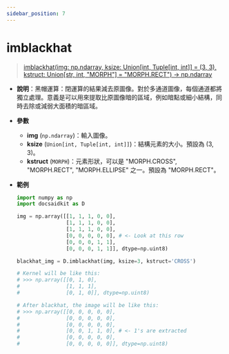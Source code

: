 ```yaml
---
sidebar_position: 7
---
```

# imblackhat

>[imblackhat(img: np.ndarray, ksize: Union[int, Tuple[int, int]] = (3, 3), kstruct: Union[str, int, "MORPH"] = "MORPH.RECT") -> np.ndarray](https://github.com/DocsaidLab/DocsaidKit/blob/012540eebaebb2718987dd3ec0f7dcf40f403caa/docsaidkit/vision/morphology.py#L191)

- **說明**：黑帽運算：閉運算的結果減去原圖像。對於多通道圖像，每個通道都將獨立處理。意義是可以用來提取比原圖像暗的區域，例如暗點或細小結構，同時去除或減弱大面積的暗區域。

- **參數**

    - **img** (`np.ndarray`)：輸入圖像。
    - **ksize** (`Union[int, Tuple[int, int]]`)：結構元素的大小。預設為 (3, 3)。
    - **kstruct** (`MORPH`)：元素形狀，可以是 "MORPH.CROSS", "MORPH.RECT", "MORPH.ELLIPSE" 之一。預設為 "MORPH.RECT"。

- **範例**

    ```python
    import numpy as np
    import docsaidkit as D

    img = np.array([[1, 1, 1, 0, 0],
                    [1, 1, 1, 0, 0],
                    [1, 1, 1, 0, 0],
                    [0, 0, 0, 0, 0], # <- Look at this row
                    [0, 0, 0, 1, 1],
                    [0, 0, 0, 1, 1]], dtype=np.uint8)

    blackhat_img = D.imblackhat(img, ksize=3, kstruct='CROSS')

    # Kernel will be like this:
    # >>> np.array([[0, 1, 0],
    #               [1, 1, 1],
    #               [0, 1, 0]], dtype=np.uint8)

    # After blackhat, the image will be like this:
    # >>> np.array([[0, 0, 0, 0, 0],
    #               [0, 0, 0, 0, 0],
    #               [0, 0, 0, 0, 0],
    #               [0, 0, 1, 1, 0], # <- 1's are extracted
    #               [0, 0, 0, 0, 0],
    #               [0, 0, 0, 0, 0]], dtype=np.uint8)
    ```

